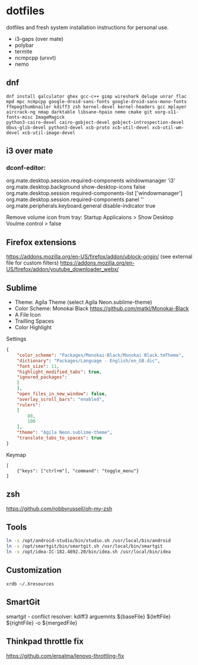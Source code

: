 # dotfiles

dotfiles and fresh system installation instructions for personal use.

- i3-gaps (over mate)
- polybar
- termite
- ncmpcpp (urxvt)
- nemo

## dnf
```
dnf install galculator ghex gcc-c++ gimp wireshark deluge unrar flac mpd mpc ncmpcpp google-droid-sans-fonts google-droid-sans-mono-fonts ffmpegthumbnailer kdiff3 zsh kernel-devel kernel-headers gcc mplayer aircrack-ng nmap darktable libsane-hpaio nemo cmake git xorg-x11-fonts-misc ImageMagick
python3-cairo-devel cairo-gobject-devel gobject-introspection-devel dbus-glib-devel python3-devel xcb-proto xcb-util-devel xcb-util-wm-devel xcb-util-image-devel
```

## i3 over mate
### dconf-editor:
org.mate.desktop.session.required-components windowmanager 'i3'
org.mate.desktop.background show-desktop-icons false
org.mate.desktop.session required-components-list ['windowmanager']
org.mate.desktop.session.required-components panel ''
org.mate.peripherals.keyboard.general disable-indicator true

Remove volume icon from tray: Startup Applicaions > Show Desktop Voulme control > false

## Firefox extensions
https://addons.mozilla.org/en-US/firefox/addon/ublock-origin/           (see external file for custom filters)
https://addons.mozilla.org/en-US/firefox/addon/youtube_downloader_webx/


## Sublime
- Theme: Agila Theme (select Agila Neon.sublime-theme)
- Color Scheme: Monokai Black https://github.com/matkl/Monokai-Black
- A File Icon
- Trailling Spaces
- Color Highlight

Settings
```json
{
    "color_scheme": "Packages/Monokai-Black/Monokai Black.tmTheme",
    "dictionary": "Packages/Language - English/en_GB.dic",
    "font_size": 11,
    "highlight_modified_tabs": true,
    "ignored_packages":
    [
    ],
    "open_files_in_new_window": false,
    "overlay_scroll_bars": "enabled",
    "rulers":
    [
        80,
        100
    ],
    "theme": "Agila Neon.sublime-theme",
    "translate_tabs_to_spaces": true
}
```

Keymap
```
[
    {"keys": ["ctrl+m"], "command": "toggle_menu"}
]
```

## zsh
https://github.com/robbyrussell/oh-my-zsh

## Tools
```bash
ln -s /opt/android-studio/bin/studio.sh /usr/local/bin/android
ln -s /opt/smartgit/bin/smartgit.sh /usr/local/bin/smartgit
ln -s /opt/idea-IC-182.4892.20/bin/idea.sh /usr/local/bin/idea
```

## Customization
```
xrdb ~/.Xresources
```

## SmartGit
smartgit - conflict resolver: kdiff3
arguemnts ${baseFile} ${leftFile} ${rightFile} -o ${mergedFile}

## Thinkpad throttle fix
https://github.com/erpalma/lenovo-throttling-fix
